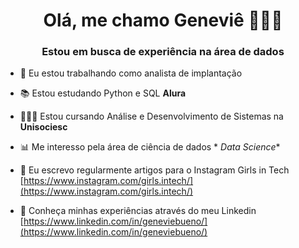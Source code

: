 <h1 align="center">Olá, me chamo Geneviê 👩🏻‍💻</h1>
<h3 align="center">Estou em busca de experiência na área de dados</h3>

- 💼 Eu estou trabalhando como analista de implantação

- 📚 Estou estudando Python e SQL **Alura**

- 👩🏻‍🎓 Estou cursando Análise e Desenvolvimento de Sistemas na **Unisociesc**

- 📊 Me interesso pela área de ciência de dados * *Data Science**

- 📝 Eu escrevo regularmente artigos para o Instagram Girls in Tech [https://www.instagram.com/girls.intech/](https://www.instagram.com/girls.intech/)
- 📄 Conheça minhas experiências através do meu Linkedin [https://www.linkedin.com/in/geneviebueno/](https://www.linkedin.com/in/geneviebueno/)

